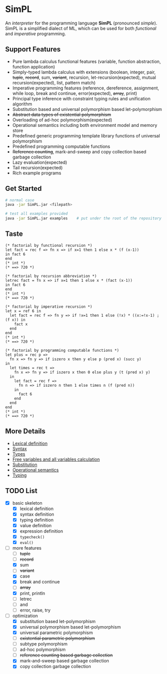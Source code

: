 # SimPL
An *interpreter* for the programming language **SimPL** (pronounced *simple*).
SimPL is a simplified dialect of ML, which can be used for both *functional* and *imperative* programming.

## Support Features
* Pure lambda calculus functional features (variable, function abstraction, function application)
* Simply-typed lambda calculus with extensions (boolean, integer, pair, ~~tuple~~, ~~record~~, sum, ~~variant~~, recursion, let-recursion(expected), mutual recursion(expected), list, pattern match)
* Imperative programming features (reference, dereference, assignment, while loop, break and continue, error(expected), ~~array~~, print)
* Principal type inference with constraint typing rules and unification algorithm
* Substitution based and universal polymorphism based let-polymorphism
* ~~Abstract data types of existential polymorphism~~
* Overloading of ad-hoc polymorphism(expected)
* Operational semantics including both environment model and memory store
* Predefined generic programming template library functions of universal polymorphism
* Predefined programming computable functions
* ~~Reference counting~~, mark-and-sweep and copy collection based garbage collection
* Lazy evaluation(expected)
* Tail recursion(expected)
* Rich example programs

## Get Started
```bash
# normal case
java -jar SimPL.jar <filepath>

# test all examples provided
java -jar SimPL.jar examples    # put under the root of the repository
```

## Taste
```ML
(* factorial by functional recursion *)
let fact = rec f => fn x => if x=1 then 1 else x * (f (x-1))
in fact 6
end
(* int *)
(* ==> 720 *)
```

```ML
(* factorial by recursion abbreviation *)
letrec fact = fn x => if x=1 then 1 else x * (fact (x-1))
in fact 6
end
(* int *)
(* ==> 720 *)
```

```ML
(* factorial by imperative recursion *)
let x = ref 6 in
  let fact = rec f => fn y => if !x=1 then 1 else (!x) * ((x:=!x-1) ; (f x)) in
    fact x
  end
end
(* int *)
(* ==> 720 *)
```

```ML
(* factorial by programming computable functions *)
let plus = rec p =>
  fn x => fn y => if iszero x then y else p (pred x) (succ y)
in
  let times = rec t =>
    fn x => fn y => if iszero x then 0 else plus y (t (pred x) y)
  in
    let fact = rec f =>
      fn n => if iszero n then 1 else times n (f (pred n))
    in
      fact 6
    end
  end
end
(* int *)
(* ==> 720 *)
```

## More Details
* [Lexical definition](doc/Lexical.md)
* [Syntax](doc/Syntax.md)
* [Types](doc/Types.md)
* [Free variables and all variables calculation](doc/FreeVariables-AllVariables.md)
* [Substitution](doc/Substitution.md)
* [Operational semantics](OperationalSemantics.md)
* [Typing](doc/Typing.md)

## TODO List
- [x] basic skeleton
  - [x] lexical definition
  - [x] syntax definition
  - [x] typing definition
  - [x] value definition
  - [x] expression definition
  - [x] `typecheck()`
  - [x] `eval()`
- [ ] more features
  - [ ] ~~tuple~~
  - [ ] ~~record~~
  - [x] sum
  - [ ] ~~variant~~
  - [x] case
  - [x] break and continue
  - [ ] ~~array~~
  - [x] print, println
  - [ ] letrec
  - [ ] and
  - [ ] error, raise, try
- [ ] optimization
  - [x] substitution based let-polymorphism
  - [x] universal polymorphism based let-polymorphism
  - [x] universal parametric polymorphism
  - [ ] ~~existential parametric polymorphism~~
  - [ ] subtype polymorphism
  - [ ] ad-hoc polymorphism
  - [ ] ~~reference counting based garbage collection~~
  - [x] mark-and-sweep based garbage collection
  - [x] copy collection garbage collection
